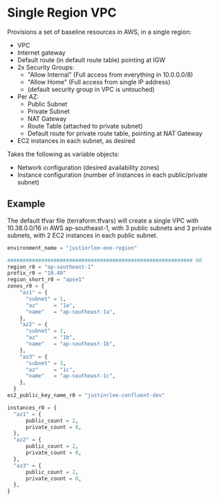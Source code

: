 # Single Region VPC

Provisions a set of baseline resources in AWS, in a single region:
* VPC
* Internet gateway
* Default route (in default route table) pointing at IGW
* 2x Security Groups:
    * "Allow Internal" (Full access from everything in 10.0.0.0/8)
    * "Allow Home" (Full access from single IP address)
    * (default security group in VPC is untouched)
* Per AZ:
    * Public Subnet
    * Private Subnet
    * NAT Gateway
    * Route Table (attached to private subnet)
    * Default route for private route table, pointing at NAT Gateway
* EC2 instances in each subnet, as desired

Takes the following as variable objects:
* Network configuration (desired availability zones)
* Instance configuration (number of instances in each public/private subnet)

## Example

The default tfvar file (terraform.tfvars) will create a single VPC with 10.38.0.0/16 in AWS ap-southeast-1, with 3 public subnets and 3 private subnets, with 2 EC2 instances in each public subnet.

```tf
environment_name = "justinrlee-one-region"

############################################################ R0
region_r0 = "ap-southeast-1"
prefix_r0 = "10.40"
region_short_r0 = "apse1"
zones_r0 = {
    "az1" = {
      "subnet" = 1,
      "az"     = "1a",
      "name"   = "ap-southeast-1a",
    },
    "az2" = {
      "subnet" = 2,
      "az"     = "1b",
      "name"   = "ap-southeast-1b",
    },
    "az3" = {
      "subnet" = 3,
      "az"     = "1c",
      "name"   = "ap-southeast-1c",
    },
  }
ec2_public_key_name_r0 = "justinrlee-confluent-dev"

instances_r0 = {
  "az1" = {
      public_count = 2,
      private_count = 0,
  },
  "az2" = {
      public_count = 2,
      private_count = 0,
  },
  "az3" = {
      public_count = 2,
      private_count = 0,
  },
}
```